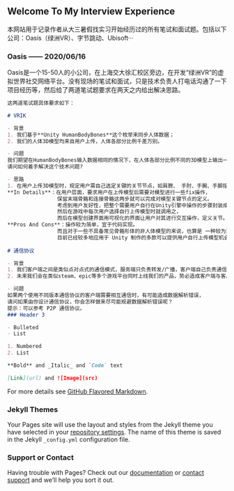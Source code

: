 ## Welcome To My Interview Experience

本网站用于记录作者从大三暑假找实习开始经历过的所有笔试和面试题。包括以下公司：Oasis（绿洲VR）、字节跳动、Ubisoft···

### Oasis   —— 2020/06/16

Oasis是一个15-50人的小公司，在上海交大徐汇校区旁边，在开发“绿洲VR”的虚拟世界社交网络平台。没有现场的笔试和面试，只是技术负责人打电话沟通了一下项目经历等，然后给了两道笔试题要求在两天之内给出解决思路。

```markdown
这两道笔试题具体要求如下：

# VRIK

- 背景
1. 我们基于**Unity HumanBodyBones**这个枚举来同步⼈体数据；
2. 我们的⼈体3D模型均来⾃⽤户上传，⼈体各部分⽐例千差万别。

- 问题
我们期望在HumanBodyBones输⼊数据相同的情况下，在⼈体各部分⽐例不同的3D模型上输出⼀致的动作。
请问如何着⼿解决这个技术问题?

- 思路
1. 在用户上传3D模型时，规定用户需自己选定关键的关节节点，如肩膀、 手肘、手腕、手脚指头、颈部、胯部、膝盖和脚踝等。 
**In Details**：在用户层面，要求用户在上传模型后需要对模型进行一些fix操作，
                保留末端骨骼和连接骨骼这两步就可以完成对模型关键节点的定义。
                考虑到用户友好性，把整个需要用户自行在Unity引擎中操作的步骤封装成一个API，
                然后在游戏中每次用户选择自行上传模型时就调用之，
                而后在模型创建界面用可视化的界面让用户对其进行交互操作，定义关节。
**Pros And Cons**：操作较为简单，宜于代码实现。
                而且对于一些不具备常见骨骼形体的非人体模型的来说，也算是 一种较为通用的解决方法。
                目前已经较多地应用于 Unity 制作的多款可以提供用户自行上传模型机会的游戏中（譬如 VRchat）
                
# 通信协议

- 背景
1. 我们客户端之间是类似点对点式的通信模式，服务端只负责转发/⼴播，客户端⾃⼰负责通信协议的封包与解包；
2. 未来我们会在类似steam、epic等多个游戏平台同时上线我们的产品，势必造成客户端与客户端之间的通信协议版本不⼀致。

- 问题
如果两个使⽤不同版本通信协议的客户端需要相互通信时，有可能造成数据解析错误，
请问如果由你设计通信协议，你会怎样做来尽可能规避数据解析错误呢？
提示：可以参考 P2P 通信协议。
### Header 3

- Bulleted
- List

1. Numbered
2. List

**Bold** and _Italic_ and `Code` text

[Link](url) and ![Image](src)
```

For more details see [GitHub Flavored Markdown](https://guides.github.com/features/mastering-markdown/).

### Jekyll Themes

Your Pages site will use the layout and styles from the Jekyll theme you have selected in your [repository settings](https://github.com/saengsawang/saengsawang.Github.io/settings). The name of this theme is saved in the Jekyll `_config.yml` configuration file.

### Support or Contact

Having trouble with Pages? Check out our [documentation](https://help.github.com/categories/github-pages-basics/) or [contact support](https://github.com/contact) and we’ll help you sort it out.

